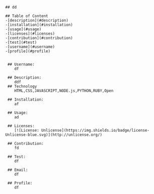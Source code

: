 
  
    ## dd
    
    ## Table of Content
    -[description](#description)
    -[installation](#installation)
    -[usage](#usage)
    -[licenses](#licenses)
    -[contribution](#contribution)
    -[test](#test)
    -[username](#username)
    -[profile](#profile)


     ## Username:
        df
  
     ## Description:
        ddf
     ## Technology
        HTML,CSS,JAVASCRIPT,NODE.js,PYTHON,RUBY,Open
   
     ## Installation:
        af
   
     ## Usage:
        ad
 
     ## Licenses:
        [![License: Unlicense](https://img.shields.io/badge/license-Unlicense-blue.svg)](http://unlicense.org/)
  
     ## Contribution:
        fd
   
     ## Test:
        df
   
     ## Email:
        df
    
     ## Profile:
        df
   
    
